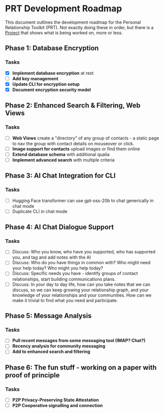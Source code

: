 # PRT Development Roadmap

This document outlines the development roadmap for the Personal Relationship Toolkit (PRT).  Not exactly doing these in order, but there is a [Project](https://github.com/users/richbodo/projects/2) that shows what is being worked on, more or less.

## Phase 1: Database Encryption
### Tasks
- [x] **Implement database encryption** at rest
- [ ] **Add key management**
- [x] **Update CLI for encryption setup**
- [x] **Document encryption security model**

## Phase 2: Enhanced Search & Filtering, Web Views
### Tasks
- [ ] **Web Views** create a "directory" of any group of contacts - a static page to nav the group with contact details on mouseover or click.
- [ ] **Image support for contacts** upload images or find them online
- [ ] **Extend database schema** with additional qualia
- [ ] **Implement advanced search** with multiple criteria

## Phase 3: AI Chat Integration for CLI
### Tasks
- [ ] Hugging Face transformer can use gpt-oss-20b to chat generically in chat mode
- [ ] Duplicate CLI in chat mode

## Phase 4: AI Chat Dialogue Support
### Tasks
- [ ] Discuss: Who you know, who have you supported, who has supported you, and tag and add notes with the AI
- [ ] Discuss: Who do you have things in common with?  Who might need your help today?  Who might you help today?
- [ ] Discuss: Specific needs you have - identify groups of contact relationships, start building communications plans.
- [ ] Discuss: In your day to day life, how can you take notes that we can discuss, so we can keep growing your relationship graph, and your knowledge of your relationships and your communities.  How can we make it trivial to find what you need and participate.

## Phase 5: Message Analysis
### Tasks
- [ ] **Pull recent messages from some messaging tool (IMAP?  Chat?)**
- [ ] **Recency analysis for community messaging**
- [ ] **Add to enhanced search and filtering**

## Phase 6: The fun stuff - working on a paper with proof of principle
### Tasks
- [ ] **P2P Privacy-Preserving State Attestation**
- [ ] **P2P Cooperative signalling and connection**
